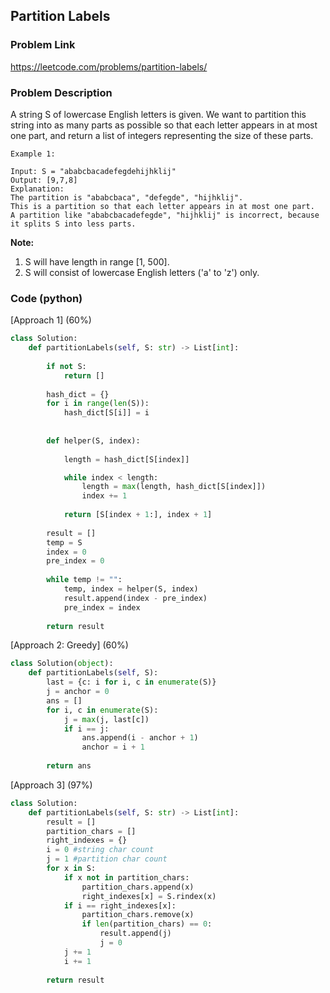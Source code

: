 ## Partition Labels

### Problem Link

https://leetcode.com/problems/partition-labels/

### Problem Description 

A string S of lowercase English letters is given. We want to partition this string into as many parts as possible so that each letter appears in at most one part, and return a list of integers representing the size of these parts.

```
Example 1:

Input: S = "ababcbacadefegdehijhklij"
Output: [9,7,8]
Explanation:
The partition is "ababcbaca", "defegde", "hijhklij".
This is a partition so that each letter appears in at most one part.
A partition like "ababcbacadefegde", "hijhklij" is incorrect, because it splits S into less parts.

```

**Note:**

1. S will have length in range [1, 500].
2. S will consist of lowercase English letters ('a' to 'z') only.

### Code (python)

[Approach 1] (60%) 

```python
class Solution:
    def partitionLabels(self, S: str) -> List[int]:
        
        if not S:
            return []
        
        hash_dict = {}
        for i in range(len(S)):
            hash_dict[S[i]] = i
            
        
        def helper(S, index):
            
            length = hash_dict[S[index]]

            while index < length:
                length = max(length, hash_dict[S[index]])
                index += 1
        
            return [S[index + 1:], index + 1]
        
        result = []
        temp = S
        index = 0
        pre_index = 0
        
        while temp != "":
            temp, index = helper(S, index)
            result.append(index - pre_index)
            pre_index = index
        
        return result
```

[Approach 2: Greedy] (60%) 

```python
class Solution(object):
    def partitionLabels(self, S):
        last = {c: i for i, c in enumerate(S)}
        j = anchor = 0
        ans = []
        for i, c in enumerate(S):
            j = max(j, last[c])
            if i == j:
                ans.append(i - anchor + 1)
                anchor = i + 1
            
        return ans
```

[Approach 3] (97%)

```python
class Solution:
    def partitionLabels(self, S: str) -> List[int]:
        result = []
        partition_chars = []
        right_indexes = {}
        i = 0 #string char count
        j = 1 #partition char count
        for x in S:
            if x not in partition_chars:
                partition_chars.append(x)
                right_indexes[x] = S.rindex(x)
            if i == right_indexes[x]:
                partition_chars.remove(x)
                if len(partition_chars) == 0:
                    result.append(j)
                    j = 0                 
            j += 1
            i += 1
                    
        return result
```